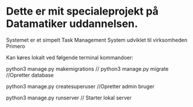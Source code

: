 Dette er mit specialeprojekt på Datamatiker uddannelsen.
==================

Systemet er et simpelt Task Management System udviklet til virksomheden Primero



Kan køres lokalt ved følgende terminal kommandoer:

python3 manage.py makemigrations //
python3 manage.py migrate   //Opretter database

python3 manage.py createsuperuser  //Opretter admin bruger

python3 manage.py runserver  // Starter lokal server

